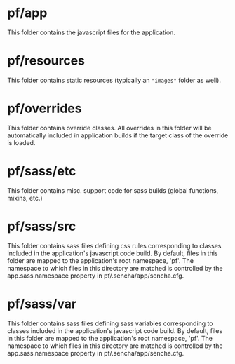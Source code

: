 # pf/app

This folder contains the javascript files for the application.

# pf/resources

This folder contains static resources (typically an `"images"` folder as well).

# pf/overrides

This folder contains override classes. All overrides in this folder will be 
automatically included in application builds if the target class of the override
is loaded.

# pf/sass/etc

This folder contains misc. support code for sass builds (global functions, 
mixins, etc.)

# pf/sass/src

This folder contains sass files defining css rules corresponding to classes
included in the application's javascript code build.  By default, files in this 
folder are mapped to the application's root namespace, 'pf'. The
namespace to which files in this directory are matched is controlled by the
app.sass.namespace property in pf/.sencha/app/sencha.cfg. 

# pf/sass/var

This folder contains sass files defining sass variables corresponding to classes
included in the application's javascript code build.  By default, files in this 
folder are mapped to the application's root namespace, 'pf'. The
namespace to which files in this directory are matched is controlled by the
app.sass.namespace property in pf/.sencha/app/sencha.cfg. 
